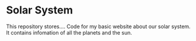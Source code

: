 # Solar System

This repository stores....
Code for my basic website about our solar system.
It contains infomation of all the planets and the sun.

